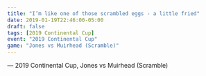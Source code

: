 ```yaml
---
title: "I’m like one of those scrambled eggs - a little fried"
date: 2019-01-19T22:46:00-05:00
draft: false
tags: [2019 Continental Cup]
event: "2019 Continental Cup"
game: "Jones vs Muirhead (Scramble)"
---
```

— 2019 Continental Cup, Jones vs Muirhead (Scramble)
<!--more--> 